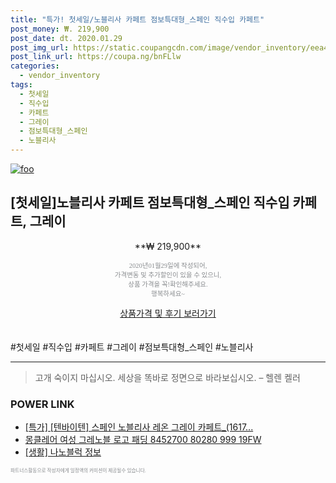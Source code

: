 ```yaml
--- 
title: "특가! 첫세일/노블리사 카페트 점보특대형_스페인 직수입 카페트" 
post_money: ₩. 219,900 
post_date: dt. 2020.01.29 
post_img_url: https://static.coupangcdn.com/image/vendor_inventory/eea4/f8ad50f396604d631ed0401e86dc12ddad65ffbd76fa91416c10d5670341.jpg 
post_link_url: https://coupa.ng/bnFLlw 
categories: 
  - vendor_inventory 
tags: 
  - 첫세일 
  - 직수입 
  - 카페트 
  - 그레이 
  - 점보특대형_스페인 
  - 노블리사 
--- 
```

[![foo](https://static.coupangcdn.com/image/vendor_inventory/eea4/f8ad50f396604d631ed0401e86dc12ddad65ffbd76fa91416c10d5670341.jpg)](https://coupa.ng/bnFLlw) 

## [첫세일]노블리사 카페트 점보특대형_스페인 직수입 카페트, 그레이 
<p style="text-align: center;">**₩ 219,900**</p> 
<p style="text-align: center;"><span style="color: #898c8f; font-family: Georgia,Times,serif; font-size: 0.75em;">2020년01월29일에 작성되어, <br>가격변동 및 추가할인이 있을 수 있으니,<br> 상품 가격을 꼭!확인해주세요.<br>행복하세요~</span> 
</p>	 
<div markdown="0" style="text-align: center;"><a href="https://coupa.ng/bnFLlw" class="btn btn--success">상품가격 및 후기 보러가기</a></div> 
<br><br> 
  #첫세일 #직수입 #카페트 #그레이 #점보특대형_스페인 #노블리사 
<hr> 

> 고개 숙이지 마십시오. 세상을 똑바로 정면으로 바라보십시오. – 헬렌 켈러 


### POWER LINK

* <a href="https://blog.naver.com/sakai111/221789468030" target="_blank">[특가] [텐바이텐] 스페인 노블리사 레온 그레이 카페트_(1617...</a>
* <a href="https://blog.naver.com/sakai111/221783384941" target="_blank">몽클레어 여성 그레노블 로고 패딩 8452700 80280 999 19FW</a>
* <a href="https://blog.naver.com/santokki14/221775622117" target="_blank"> [생활] 나노블럭 정보 </a>

<span style="color: #898c8f; font-family: Georgia,Times,serif; font-size: 0.55em;">파트너스활동으로 작성자에게 일정액의 커미션이 제공될수 있습니다.</span> 
